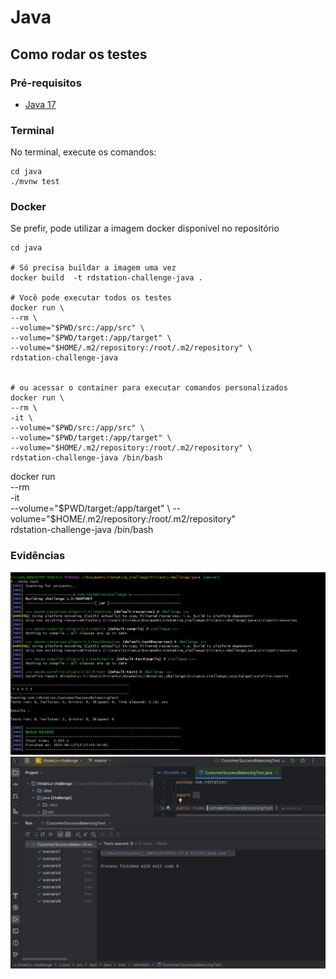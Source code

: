 # Java

## Como rodar os testes
### Pré-requisitos
- [Java 17](https://www.oracle.com/java/technologies/javase-jdk17-downloads.html)

### Terminal

No terminal, execute os comandos:
```
cd java
./mvnw test
```

### Docker
Se prefir, pode utilizar a imagem docker disponível no repositório

```
cd java

# Só precisa buildar a imagem uma vez
docker build  -t rdstation-challenge-java .

# Você pode executar todos os testes
docker run \
--rm \
--volume="$PWD/src:/app/src" \
--volume="$PWD/target:/app/target" \
--volume="$HOME/.m2/repository:/root/.m2/repository" \
rdstation-challenge-java


# ou acessar o container para executar comandos personalizados
docker run \
--rm \
-it \
--volume="$PWD/src:/app/src" \
--volume="$PWD/target:/app/target" \
--volume="$HOME/.m2/repository:/root/.m2/repository" \
rdstation-challenge-java /bin/bash
```
 


docker run \
--rm \
-it \
--volume="$PWD/target:/app/target" \
--volume="$HOME/.m2/repository:/root/.m2/repository" \
rdstation-challenge-java /bin/bash


### Evidências
<img src="evidence1.JPG" alt="Evidencia coletada pelo git bash">
<img src="evidence2.JPG" alt="Evidencia coletada pela IDE">
